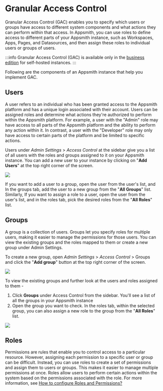 # Granular Access Control

Granular Access Control (GAC) enables you to specify which users or groups have access to different system components and what actions they can perform within that access. In Appsmith, you can use roles to define access to different parts of your Appsmith instance, such as Workspaces, Apps, Pages, and Datasources, and then assign these roles to individual users or groups of users.

:::info
Granular Access Control (GAC) is available only in the [business edition](https://www.appsmith.com/pricing) for self-hosted instances.
:::

Following are the components of an Appsmith instance that help you implement GAC.

## Users

A user refers to an individual who has been granted access to the Appsmith platform and has a unique login associated with their account. Users can be assigned roles and determine what actions they're authorized to perform within the Appsmith platform. For example, a user with the "Admin" role may have access to all parts of the Appsmith platform and the ability to perform any action within it. In contrast, a user with the "Developer" role may only have access to certain parts of the platform and be limited to specific actions.

Users under *Admin Settings* > *Access Control* at the sidebar give you a list of all users with the roles and groups assigned to it on your Appsmith instance. You can add a new user to your instance by clicking on "**Add Users**" at the top right corner of the screen.

![](/img/Users_list.png)

If you want to add a user to a group, open the user from the user's list, and In the groups tab, add the user to a new group from the "**All Groups**" list. Similarly, If you want to assign a role to a user, open the user from the user's list, and in the roles tab, pick the desired roles from the "**All Roles**" list.

<VideoEmbed host="youtube" videoId="mJFlnd94Zd0" title="Add a user to group/Assign a role" caption="Add a user to group/Assign a role"/>

## Groups

A group is a collection of users. Groups let you specify roles for multiple users, making it easier to manage the permissions for those users. You can view the existing groups and the roles mapped to them or create a new group under Admin Settings.

To create a new group, open *Admin Settings* > *Access Control* > Groups and click the "**Add group**" button at the top right corner of the screen.

![](/img/Groups.png)

To view the existing groups and further look at the users and roles assigned to them - 
1. Click **Groups** under Access Control from the sidebar. You'll see a list of all the groups in your Appsmith instance 
2. Open the group you want to check. 
In the roles tab, within the selected group, you can also assign a new role to the group from the "**All Roles**" list.

![](/img/Existing_groups_info.gif)

## Roles 

Permissions are rules that enable you to control access to a particular resource. However, assigning each permission to a specific user or group can be difficult. Instead, you can use roles to create a set of permissions and assign them to users or groups. This makes it easier to manage multiple permissions at once. Roles allow users to perform certain actions within the system based on the permissions associated with the role. For more information, see [How to configure Roles and Permissions?](/advanced-concepts/granular-access-control/roles)